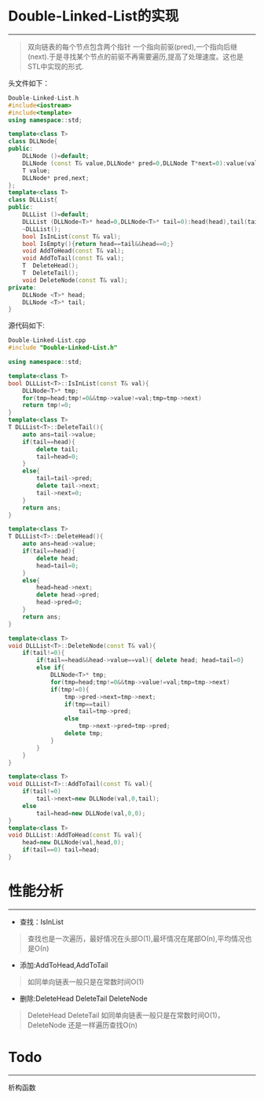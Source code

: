 # Double-Linked-List的实现
---
> 双向链表的每个节点包含两个指针 一个指向前驱(pred),一个指向后继(next).于是寻找某个节点的前驱不再需要遍历,提高了处理速度。这也是STL中<list>实现的形式.

头文件如下：
```c++
Double-Linked-List.h
#include<iostream>
#include<template>
using namespace::std;

template<class T>
class DLLNode{
public:
	DLLNode	()=default;
	DLLNode	(const T& value,DLLNode* pred=0,DLLNode T*next=0):value(value)pred(pred),next(next){}
	T value;
	DLLNode* pred,next;
};
template<class T>
class DLLList{
public:
	DLLList	()=default;
	DLLList	(DLLNode<T>* head=0,DLLNode<T>* tail=0):head(head),tail(tail){}
	~DLLList();
	bool IsInList(const T& val);
	bool IsEmpty(){return head==tail&&head==0;}
	void AddToHead(const T& val);
	void AddToTail(const T& val);
	T  DeleteHead();
	T  DeleteTail();
	void DeleteNode(const T& val);
private:
	DLLNode	<T>* head;
	DLLNode	<T>* tail;
}
```
源代码如下:
```c++
Double-Linked-List.cpp
#include "Double-Linked-List.h"

using namespace::std;

template<class T>
bool DLLList<T>::IsInList(const T& val){
	DLLNode<T>* tmp;
	for(tmp=head;tmp!=0&&tmp->value!=val;tmp=tmp->next)
	return tmp!=0;
}
template<class T>
T DLLList<T>::DeleteTail(){
	auto ans=tail->value;
	if(tail==head){
		delete tail;
		tail=head=0;
	}
	else{
		tail=tail->pred;
		delete tail->next;
		tail->next=0;
	}
	return ans;
}

template<class T>
T DLLList<T>::DeleteHead(){
	auto ans=head->value;
	if(tail==head){
		delete head;
		head=tail=0;
	}
	else{
		head=head->next;
		delete head->pred;
		head->pred=0;
	}
	return ans;
}

template<class T>
void DLLList<T>::DeleteNode(const T& val){
	if(tail!=0){
		if(tail==head&&head->value==val){ delete head; head=tail=0}
		else if{
			DLLNode<T>* tmp;
			for(tmp=head;tmp!=0&&tmp->value!=val;tmp=tmp->next)
			if(tmp!=0){
				tmp->pred->next=tmp->next;
				if(tmp==tail)
					tail=tmp->pred;
				else
					tmp->next->pred=tmp->pred;
				delete tmp;
			}
		}
	}
}

template<class T>
void DLLList<T>::AddToTail(const T& val){
	if(tail!=0)
		tail->next=new DLLNode(val,0,tail);
	else
		tail=head=new DLLNode(val,0,0);
}
template<class T>
void DLLList::AddToHead(const T& val){
	head=new DLLNode(val,head,0);
	if(tail==0) tail=head;
}
```
# 性能分析
---
* 查找：IsInList
> 查找也是一次遍历，最好情况在头部Ο(1),最坏情况在尾部Ο(n),平均情况也是Ο(n)

* 添加:AddToHead,AddToTail
> 如同单向链表一般只是在常数时间O(1)

* 删除:DeleteHead DeleteTail DeleteNode
> DeleteHead DeleteTail 如同单向链表一般只是在常数时间O(1)，DeleteNode 还是一样遍历查找O(n)

# Todo
---
析构函数
